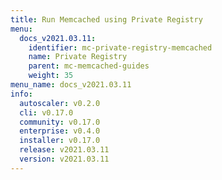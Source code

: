 ```yaml
---
title: Run Memcached using Private Registry
menu:
  docs_v2021.03.11:
    identifier: mc-private-registry-memcached
    name: Private Registry
    parent: mc-memcached-guides
    weight: 35
menu_name: docs_v2021.03.11
info:
  autoscaler: v0.2.0
  cli: v0.17.0
  community: v0.17.0
  enterprise: v0.4.0
  installer: v0.17.0
  release: v2021.03.11
  version: v2021.03.11
---
```



